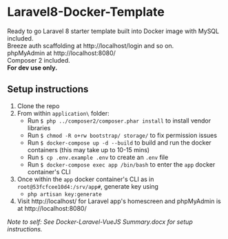 # Laravel8-Docker-Template
Ready to go Laravel 8 starter template built into Docker image with MySQL included.\
Breeze auth scaffolding at http://localhost/login and so on.\
phpMyAdmin at http://localhost:8080/ \
Composer 2 included. \
**For dev use only.**

## Setup instructions
1. Clone the repo
2. From within `application\` folder:
   - Run `$ php ../composer2/composer.phar install` to install vendor libraries
   - Run `$ chmod -R o+rw bootstrap/ storage/` to fix permission issues
   - Run `$ docker-compose up -d --build` to build and run the docker containers (this may take up to 10-15 mins)
   - Run `$ cp .env.example .env` to create an `.env` file
   - Run `$ docker-compose exec app /bin/bash` to enter the `app` docker container's CLI
3. Once within the `app` docker container's CLI as in `root@53fcfcee10d4:/srv/app#`, generate key using
   - `php artisan key:generate`
4. Visit http://localhost/ for Laravel app's homescreen and phpMyAdmin is at http://localhost:8080/

*Note to self: See Docker-Laravel-VueJS Summary.docx for setup instructions.*

